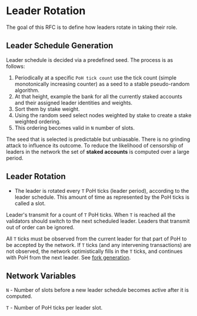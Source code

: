 # Leader Rotation

The goal of this RFC is to define how leaders rotate in taking their role.

## Leader Schedule Generation

Leader schedule is decided via a predefined seed.  The process is as follows:

1. Periodically at a specific `PoH tick count` use the tick count (simple monotonically increasing counter) as a seed to a stable pseudo-random algorithm.
2. At that height, example the bank for all the currently staked accounts and their assigned leader identities and weights.
3. Sort them by stake weight.
4. Using the random seed select nodes weighted by stake to create a stake weighted ordering.
5. This ordering becomes valid in `N` number of slots.

The seed that is selected is predictable but unbiasable.  There is no grinding attack to influence its outcome.  To reduce the likelihood of censorship of leaders in the network the set of **staked accounts** is computed over a large period.

## Leader Rotation

* The leader is rotated every `T` PoH ticks (leader period), according to the leader schedule.  This amount of time as represented by the PoH ticks is called a slot.

Leader's transmit for a count of `T` PoH ticks.  When `T` is reached all the validators should switch to the next scheduled leader.  Leaders that transmit out of order can be ignored.

All `T` ticks must be observed from the current leader for that part of PoH to be accepted by the network.  If `T` ticks (and any intervening transactions) are not observed, the network optimistically fills in the `T` ticks, and continues with PoH from the next leader.  See [fork generation](rfcs/0002-fork-generation.md).

## Network Variables

`N` - Number of slots before a new leader schedule becomes active after it is computed.

`T` - Number of PoH ticks per leader slot.
